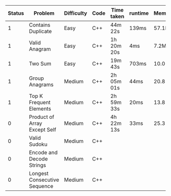 
| Status | Problem                      | Difficulty | Code | Time taken | runtime |  Memory  |
| ------ | ---------------------------- | ---------- | ---- | ---------- | ------- | -------- |
| 1      | Contains Duplicate           | Easy       | C++  | 44m 22s    | 139ms   |  57.1MB  |
| 1      | Valid Anagram                | Easy       | C++  | 1h 20m 20s | 4ms     |  7.2MB   | 
| 1      | Two Sum                      | Easy       | C++  | 19m 43s    | 703ms   |  10.0 MB |
| 1      | Group Anagrams               | Medium     | C++  | 2h 05m 01s | 44ms    |  20.8 MB |
| 1      | Top K Frequent Elements      | Medium     | C++  | 2h 59m 33s | 20ms    |  13.8 MB |
| 0      | Product of Array Except Self | Medium     | C++  | 4h 22m 13s | 33ms    |  25.3 MB |
| 0      | Valid Sudoku                 | Medium     | C++  |            |         |          |
| 0      | Encode and Decode Strings    | Medium     | C++  |            |         |          |
| 0      | Longest Consecutive Sequence | Medium     | C++  |            |         |          |

